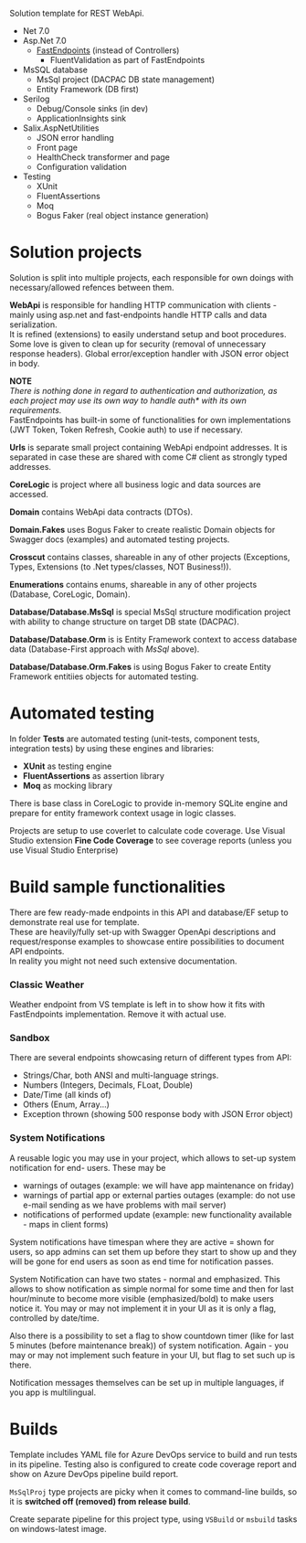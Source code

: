 Solution template for REST WebApi.

- Net 7.0
- Asp.Net 7.0
    - [FastEndpoints](https://fast-endpoints.com/) (instead of Controllers)
      - FluentValidation as part of FastEndpoints
- MsSQL database
  - MsSql project (DACPAC DB state management)
  - Entity Framework (DB first)
- Serilog
  - Debug/Console sinks (in dev)
  - ApplicationInsights sink
- Salix.AspNetUtilities
  - JSON error handling
  - Front page
  - HealthCheck transformer and page
  - Configuration validation
- Testing
  - XUnit
  - FluentAssertions
  - Moq
  - Bogus Faker (real object instance generation)


# Solution projects

Solution is split into multiple projects, 
each responsible for own doings with necessary/allowed refences between them.

**WebApi** is responsible for handling HTTP communication with clients - mainly using asp.net and fast-endpoints 
handle HTTP calls and data serialization.\
It is refined (extensions) to easily understand setup and boot procedures.\
Some love is given to clean up for security (removal of unnecessary response headers).
Global error/exception handler with JSON error object in body.

**NOTE**\
_There is nothing done in regard to authentication and authorization, as each project may use its own way to handle auth* with its own requirements._\
FastEndpoints has built-in some of functionalities for own implementations (JWT Token, Token Refresh, Cookie auth) to use if necessary.

**Urls** is separate small project containing WebApi endpoint addresses.
It is separated in case these are shared with come C# client as strongly typed addresses.

**CoreLogic** is project where all business logic and data sources are accessed.

**Domain** contains WebApi data contracts (DTOs).

**Domain.Fakes** uses Bogus Faker to create realistic Domain objects for Swagger docs (examples) and automated testing projects.

**Crosscut** contains classes, shareable in any of other projects (Exceptions, Types, Extensions (to .Net types/classes, NOT Business!)).

**Enumerations** contains enums, shareable in any of other projects (Database, CoreLogic, Domain).

**Database/Database.MsSql** is special MsSql structure modification project with ability to change structure on target DB state (DACPAC).

**Database/Database.Orm** is is Entity Framework context to access database data (Database-First approach with _MsSql_ above).

**Database/Database.Orm.Fakes** is using Bogus Faker to create Entity Framework entitiies objects for automated testing.

# Automated testing

In folder **Tests** are automated testing (unit-tests, component tests, integration tests) 
by using these engines and libraries:
- **XUnit** as testing engine
- **FluentAssertions** as assertion library
- **Moq** as mocking library

There is base class in CoreLogic to provide in-memory SQLite engine and prepare for entity framework context usage in logic classes.

Projects are setup to use coverlet to calculate code coverage. Use Visual Studio extension **Fine Code Coverage** to see coverage reports (unless you use Visual Studio Enterprise)

# Build sample functionalities

There are few ready-made endpoints in this API and database/EF setup to demonstrate real use for template.\
These are heavily/fully set-up with Swagger OpenApi descriptions and request/response examples to showcase entire possibilities to document API endpoints.\
In reality you might not need such extensive documentation.

### Classic Weather
Weather endpoint from VS template is left in to show how it fits with FastEndpoints implementation. Remove it with actual use.

### Sandbox
There are several endpoints showcasing return of different types from API:
- Strings/Char, both ANSI and multi-language strings.
- Numbers (Integers, Decimals, FLoat, Double)
- Date/Time (all kinds of)
- Others (Enum, Array...)
- Exception thrown (showing 500 response body with JSON Error object)

### System Notifications
A reusable logic you may use in your project, which allows to set-up system notification for end-
users.
These may be 
- warnings of outages (example: we will have app maintenance on friday)
- warnings of partial app or external parties outages (example: do not use e-mail sending as we have problems with mail server)
- notifications of performed update (example: new functionality available - maps in client forms)

System notifications have timespan where they are active = shown for users, so app admins can set them up before they start to show up 
and they will be gone for end users as soon as end time for notification passes.

System Notification can have two states - normal and emphasized. This allows to show notification as simple normal for some time and 
then for last hour/minute to become more visible (emphasized/bold) to make users notice it.
You may or may not implement it in your UI as it is only a flag, controlled by date/time.

Also there is a possibility to set a flag to show countdown timer (like for last 5 minutes (before maintenance break)) of system notification.
Again - you may or may not implement such feature in your UI, but flag to set such up is there.

Notification messages themselves can be set up in multiple languages, if you app is multilingual.


# Builds
Template includes YAML file for Azure DevOps service to build and run tests in its pipeline. 
Testing also is configured to create code coverage report and show on Azure DevOps pipeline build report.

`MsSqlProj` type projects are picky when it comes to command-line builds, so it is **switched off (removed) from release build**.

Create separate pipeline for this project type, using `VSBuild` or `msbuild` tasks on windows-latest image.

